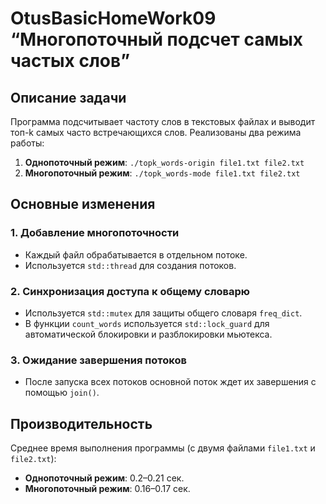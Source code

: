 # OtusBasicHomeWork09 “Многопоточный подсчет самых частых слов”

## Описание задачи

Программа подсчитывает частоту слов в текстовых файлах и выводит топ-k самых часто встречающихся слов. Реализованы два режима работы:
1. **Однопоточный режим**: `./topk_words-origin file1.txt file2.txt`
2. **Многопоточный режим**: `./topk_words-mode file1.txt file2.txt`

## Основные изменения

### 1. Добавление многопоточности
- Каждый файл обрабатывается в отдельном потоке.
- Используется `std::thread` для создания потоков.

### 2. Синхронизация доступа к общему словарю
- Используется `std::mutex` для защиты общего словаря `freq_dict`.
- В функции `count_words` используется `std::lock_guard` для автоматической блокировки и разблокировки мьютекса.

### 3. Ожидание завершения потоков
- После запуска всех потоков основной поток ждет их завершения с помощью `join()`.

## Производительность

Среднее время выполнения программы (с двумя файлами `file1.txt` и `file2.txt`):
- **Однопоточный режим**: 0.2–0.21 сек.
- **Многопоточный режим**: 0.16–0.17 сек.
